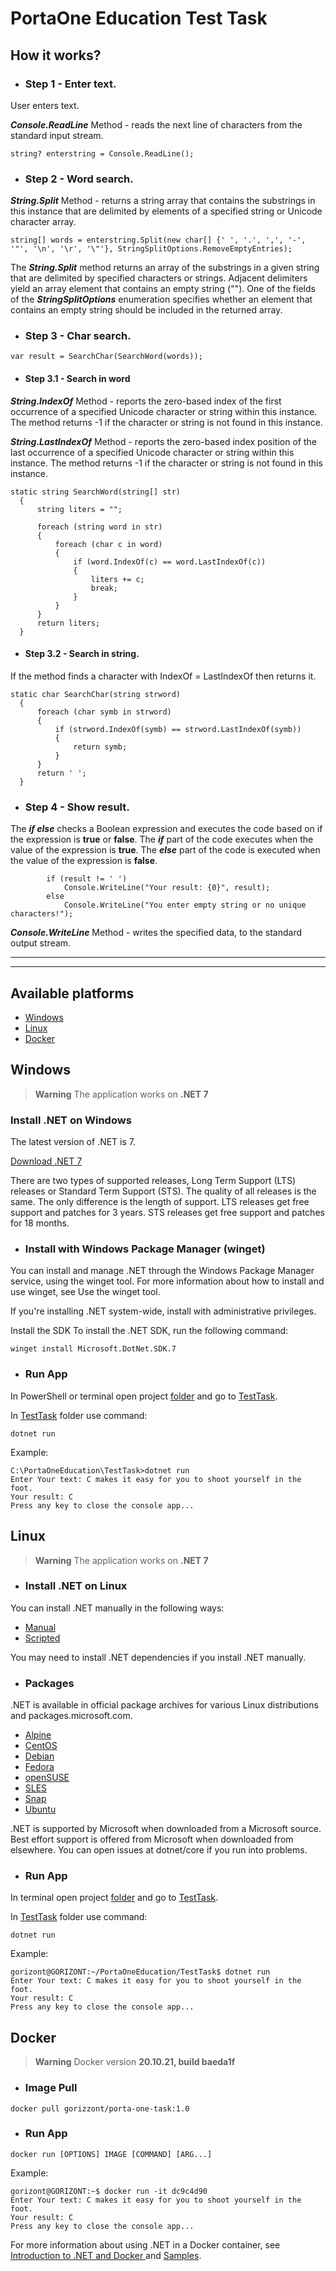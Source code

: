 # PortaOne Education Test Task
## How it works?
- ### Step 1 - Enter text.
User enters text.

***Console.ReadLine*** Method - reads the next line of characters from the standard input stream.
~~~
string? enterstring = Console.ReadLine();
~~~

- ### Step 2 - Word search.
***String.Split*** Method - returns a string array that contains the substrings in this instance that are delimited by elements of a specified string or Unicode character array.
~~~
string[] words = enterstring.Split(new char[] {' ', '.', ',', '-', '"', '\n', '\r', '\"'}, StringSplitOptions.RemoveEmptyEntries);
~~~

The ***String.Split*** method returns an array of the substrings in a given string that are delimited by specified characters or strings. Adjacent delimiters yield an array element that contains an empty string (""). One of the fields of the ***StringSplitOptions*** enumeration specifies whether an element that contains an empty string should be included in the returned array.

- ### Step 3 - Char search.
~~~
var result = SearchChar(SearchWord(words));
~~~
- #### Step 3.1 - Search in word

***String.IndexOf*** Method - reports the zero-based index of the first occurrence of a specified Unicode character or string within this instance. The method returns -1 if the character or string is not found in this instance.

***String.LastIndexOf*** Method - reports the zero-based index position of the last occurrence of a specified Unicode character or string within this instance. The method returns -1 if the character or string is not found in this instance.

  ~~~
  static string SearchWord(string[] str)
    {
        string liters = "";

        foreach (string word in str)
        {
            foreach (char c in word)
            {
                if (word.IndexOf(c) == word.LastIndexOf(c))
                {
                    liters += c;
                    break;
                }
            }
        }
        return liters;
    }
  ~~~
  

  - #### Step 3.2 - Search in string.
If the method finds a character with IndexOf = LastIndexOf then returns it.
  ~~~
  static char SearchChar(string strword)
    {
        foreach (char symb in strword)
        {
            if (strword.IndexOf(symb) == strword.LastIndexOf(symb))
            {
                return symb;
            }
        }
        return ' ';
    }
  ~~~

- ### Step 4 - Show result.
The ***if else*** checks a Boolean expression and executes the code based on if the expression is **true** or **false**. The ***if*** part of the code executes when the value of the expression is **true**. The ***else*** part of the code is executed when the value of the expression is **false**.
~~~
        if (result != ' ')
            Console.WriteLine("Your result: {0}", result);
        else
            Console.WriteLine("You enter empty string or no unique characters!");
~~~
***Console.WriteLine*** Method - writes the specified data, to the standard output stream.




---
---

## Available platforms
- [Windows](#windows)
- [Linux](#linux)
- [Docker](#docker)

##  Windows
> **Warning**
>The application works on **.NET 7**

### Install .NET on Windows

The latest version of .NET is 7.

<a href="https://dotnet.microsoft.com/en-us/download/dotnet/7.0">Download .NET 7</a>

There are two types of supported releases, Long Term Support (LTS) releases or Standard Term Support (STS). The quality of all releases is the same. The only difference is the length of support. LTS releases get free support and patches for 3 years. STS releases get free support and patches for 18 months.

- ### Install with Windows Package Manager (winget)

You can install and manage .NET through the Windows Package Manager service, using the winget tool. For more information about how to install and use winget, see Use the winget tool.

If you're installing .NET system-wide, install with administrative privileges.

Install the SDK
To install the .NET SDK, run the following command:

~~~
winget install Microsoft.DotNet.SDK.7
~~~

- ### Run App

In PowerShell or terminal open project <a href="https://github.com/gorizoont/PortaOneEducation">folder</a> and go to <a href="https://github.com/gorizoont/PortaOneEducation/tree/main/TestTask">TestTask</a>.

In <a href="https://github.com/gorizoont/PortaOneEducation/tree/main/TestTask">TestTask</a> folder use command:

~~~
dotnet run
~~~

Example:

~~~
C:\PortaOneEducation\TestTask>dotnet run
Enter Your text: C makes it easy for you to shoot yourself in the foot.
Your result: C
Press any key to close the console app...
~~~


##  Linux
> **Warning**
>The application works on **.NET 7**
- ### Install .NET on Linux
You can install .NET manually in the following ways:
- <a href="https://learn.microsoft.com/uk-ua/dotnet/core/install/linux-scripted-manual#manual-install">Manual</a>
- <a href="https://learn.microsoft.com/uk-ua/dotnet/core/install/linux-scripted-manual#scripted-install">Scripted</a>

You may need to install .NET dependencies if you install .NET manually.

- ### Packages
.NET is available in official package archives for various Linux distributions and packages.microsoft.com.
- <a href="https://learn.microsoft.com/uk-ua/dotnet/core/install/linux-alpine">Alpine</a>
- <a href="https://learn.microsoft.com/uk-ua/dotnet/core/install/linux-centos">CentOS</a>
- <a href="https://learn.microsoft.com/uk-ua/dotnet/core/install/linux-debian">Debian</a>
- <a href="https://learn.microsoft.com/uk-ua/dotnet/core/install/linux-fedora">Fedora</a>
- <a href="https://learn.microsoft.com/uk-ua/dotnet/core/install/linux-opensuse">openSUSE</a>
- <a href="https://learn.microsoft.com/uk-ua/dotnet/core/install/linux-sles">SLES</a>
- <a href="https://learn.microsoft.com/uk-ua/dotnet/core/install/linux-snap">Snap</a>
- <a href="https://learn.microsoft.com/uk-ua/dotnet/core/install/linux-ubuntu">Ubuntu</a>

.NET is supported by Microsoft when downloaded from a Microsoft source. Best effort support is offered from Microsoft when downloaded from elsewhere. You can open issues at dotnet/core if you run into problems.

- ### Run App

In terminal open project <a href="https://github.com/gorizoont/PortaOneEducation">folder</a> and go to <a href="https://github.com/gorizoont/PortaOneEducation/tree/main/TestTask">TestTask</a>.

In <a href="https://github.com/gorizoont/PortaOneEducation/tree/main/TestTask">TestTask</a> folder use command:

~~~
dotnet run
~~~

Example:

~~~
gorizont@GORIZONT:~/PortaOneEducation/TestTask$ dotnet run
Enter Your text: C makes it easy for you to shoot yourself in the foot.
Your result: C
Press any key to close the console app...
~~~



##  Docker
> **Warning**
>Docker version **20.10.21, build baeda1f**
- ### Image Pull

~~~
docker pull gorizzont/porta-one-task:1.0
~~~

- ### Run App

~~~
docker run [OPTIONS] IMAGE [COMMAND] [ARG...]
~~~

Example:

~~~
gorizont@GORIZONT:~$ docker run -it dc9c4d90
Enter Your text: C makes it easy for you to shoot yourself in the foot.
Your result: C
Press any key to close the console app...
~~~

For more information about using .NET in a Docker container, see <a href="https://learn.microsoft.com/uk-ua/dotnet/core/docker/introduction">Introduction to .NET and Docker </a> and <a href="https://github.com/dotnet/dotnet-docker/blob/main/samples/README.md">Samples</a>.
